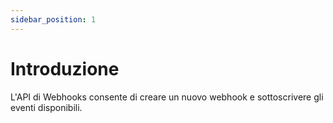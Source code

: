 ```yaml
---
sidebar_position: 1
---
```


# Introduzione

L'API di Webhooks consente di creare un nuovo webhook e sottoscrivere gli eventi disponibili.